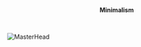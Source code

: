 <div align="center">
    <p> <b> Minimalism </b> </p>
</div>

<br/>

![MasterHead](https://developers.giphy.com/branch/master/static/api-512d36c09662682717108a38bbb5c57d.gif)
